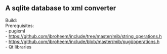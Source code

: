## A sqlite database  to xml converter

Build:<br />
   Prerequisites:<br />
    - pugixml <br />
    - https://github.com/ibroheem/include/tree/master/mib/string_operations.h <br />
    - https://github.com/ibroheem/include/blob/master/mib/pugi/operations.h <br />
    - Qt libraries <br />

